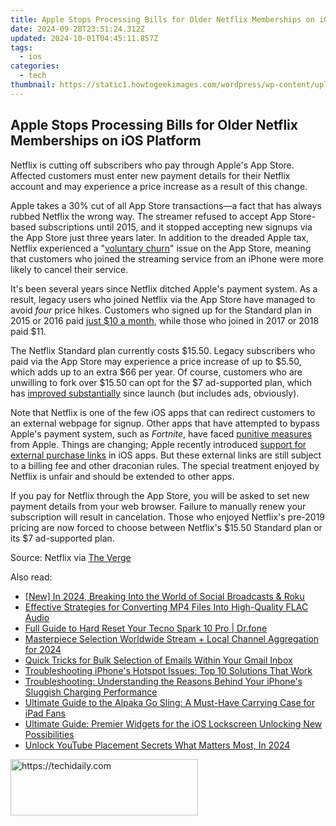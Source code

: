 ```yaml
---
title: Apple Stops Processing Bills for Older Netflix Memberships on iOS Platform
date: 2024-09-28T23:51:24.312Z
updated: 2024-10-01T04:45:11.857Z
tags:
  - ios
categories:
  - tech
thumbnail: https://static1.howtogeekimages.com/wordpress/wp-content/uploads/2023/08/netflix.jpg
---
```


## Apple Stops Processing Bills for Older Netflix Memberships on iOS Platform

Netflix is cutting off subscribers who pay through Apple's App Store. Affected customers must enter new payment details for their Netflix account and may experience a price increase as a result of this change.

 Apple takes a 30% cut of all App Store transactions—a fact that has always rubbed Netflix the wrong way. The streamer refused to accept App Store-based subscriptions until 2015, and it stopped accepting new signups via the App Store just three years later. In addition to the dreaded Apple tax, Netflix experienced a "[voluntary churn](http://9to5mac.com/2021/05/05/netflix-apple-in-app-purchase/)" issue on the App Store, meaning that customers who joined the streaming service from an iPhone were more likely to cancel their service.

 It's been several years since Netflix ditched Apple's payment system. As a result, legacy users who joined Netflix via the App Store have managed to avoid _four_ price hikes. Customers who signed up for the Standard plan in 2015 or 2016 paid [just $10 a month](https://twitter.com/meganNwalsh/status/1761565345658089752?), while those who joined in 2017 or 2018 paid $11.

 The Netflix Standard plan currently costs $15.50\. Legacy subscribers who paid via the App Store may experience a price increase of up to $5.50, which adds up to an extra $66 per year. Of course, customers who are unwilling to fork over $15.50 can opt for the $7 ad-supported plan, which has [improved substantially](https://win-able.techidaily.com/get-your-game-running-overcoming-hardware-and-driver-errors-in-rainbow-six-extraction/) since launch (but includes ads, obviously).

 Note that Netflix is one of the few iOS apps that can redirect customers to an external webpage for signup. Other apps that have attempted to bypass Apple's payment system, such as _Fortnite_, have faced [punitive measures](https://activate-lock.techidaily.com/in-2024-3-effective-ways-to-unlock-icloud-account-without-password-on-iphone-14-plus-by-drfone-ios/) from Apple. Things are changing; Apple recently introduced [support for external purchase links](https://youtube-help.techidaily.com/in-2024-top-revenue-making-youtube-visionary/) in iOS apps. But these external links are still subject to a billing fee and other draconian rules. The special treatment enjoyed by Netflix is unfair and should be extended to other apps.

 If you pay for Netflix through the App Store, you will be asked to set new payment details from your web browser. Failure to manually renew your subscription will result in cancelation. Those who enjoyed Netflix's pre-2019 pricing are now forced to choose between Netflix's $15.50 Standard plan or its $7 ad-supported plan.

 Source: Netflix via [The Verge](https://www.theverge.com/24084173/netflix-refusing-apple-itunes-subscriptions)

<ins class="adsbygoogle"
     style="display:block"
     data-ad-format="autorelaxed"
     data-ad-client="ca-pub-7571918770474297"
     data-ad-slot="1223367746"></ins>

<ins class="adsbygoogle"
     style="display:block"
     data-ad-client="ca-pub-7571918770474297"
     data-ad-slot="8358498916"
     data-ad-format="auto"
     data-full-width-responsive="true"></ins>

<span class="atpl-alsoreadstyle">Also read:</span>
<div><ul>
<li><a href="https://facebook-video-content.techidaily.com/new-in-2024-breaking-into-the-world-of-social-broadcasts-and-roku/"><u>[New] In 2024, Breaking Into the World of Social Broadcasts & Roku</u></a></li>
<li><a href="https://discord-videos.techidaily.com/effective-strategies-for-converting-mp4-files-into-high-quality-flac-audio/"><u>Effective Strategies for Converting MP4 Files Into High-Quality FLAC Audio</u></a></li>
<li><a href="https://techidaily.com/full-guide-to-hard-reset-your-tecno-spark-10-pro-drfone-by-drfone-reset-android-reset-android/"><u>Full Guide to Hard Reset Your Tecno Spark 10 Pro | Dr.fone</u></a></li>
<li><a href="https://fox-access.techidaily.com/masterpiece-selection-worldwide-stream-plus-local-channel-aggregation-for-2024/"><u>Masterpiece Selection Worldwide Stream + Local Channel Aggregation for 2024</u></a></li>
<li><a href="https://technical-tips.techidaily.com/quick-tricks-for-bulk-selection-of-emails-within-your-gmail-inbox/"><u>Quick Tricks for Bulk Selection of Emails Within Your Gmail Inbox</u></a></li>
<li><a href="https://os-tips.techidaily.com/troubleshooting-iphones-hotspot-issues-top-10-solutions-that-work/"><u>Troubleshooting iPhone's Hotspot Issues: Top 10 Solutions That Work</u></a></li>
<li><a href="https://os-tips.techidaily.com/troubleshooting-understanding-the-reasons-behind-your-iphones-sluggish-charging-performance/"><u>Troubleshooting: Understanding the Reasons Behind Your iPhone's Sluggish Charging Performance</u></a></li>
<li><a href="https://os-tips.techidaily.com/ultimate-guide-to-the-alpaka-go-sling-a-must-have-carrying-case-for-ipad-fans/"><u>Ultimate Guide to the Alpaka Go Sling: A Must-Have Carrying Case for iPad Fans</u></a></li>
<li><a href="https://os-tips.techidaily.com/ultimate-guide-premier-widgets-for-the-ios-lockscreen-unlocking-new-possibilities/"><u>Ultimate Guide: Premier Widgets for the iOS Lockscreen Unlocking New Possibilities</u></a></li>
<li><a href="https://facebook-video-footage.techidaily.com/unlock-youtube-placement-secrets-what-matters-most-in-2024/"><u>Unlock YouTube Placement Secrets What Matters Most, In 2024</u></a></li>
</ul></div>

<!-- affiliate ads begin -->
<a href="https://aidotcom.pxf.io/c/5597632/2129041/19576" target="_top" id="2129041">
  <img src="//a.impactradius-go.com/display-ad/19576-2129041" border="0" alt="https://techidaily.com" width="300" height="90"/>
</a>
<img height="0" width="0" src="https://aidotcom.pxf.io/i/5597632/2129041/19576" style="position:absolute;visibility:hidden;" border="0" />
<!-- affiliate ads end -->

